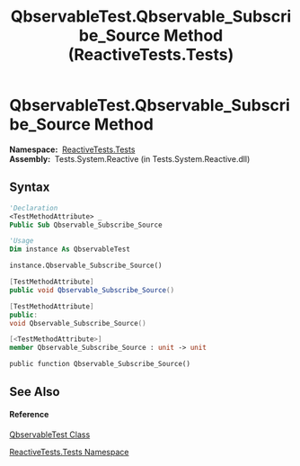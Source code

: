 ﻿---
title: QbservableTest.Qbservable_Subscribe_Source Method  (ReactiveTests.Tests)
TOCTitle: Qbservable_Subscribe_Source Method
ms:assetid: M:ReactiveTests.Tests.QbservableTest.Qbservable_Subscribe_Source
ms:mtpsurl: https://msdn.microsoft.com/en-us/library/reactivetests.tests.qbservabletest.qbservable_subscribe_source(v=VS.103)
ms:contentKeyID: 36620475
ms.date: 06/28/2011
mtps_version: v=VS.103
f1_keywords:
- ReactiveTests.Tests.QbservableTest.Qbservable_Subscribe_Source
dev_langs:
- CSharp
- JScript
- VB
- FSharp
- c++
---

# QbservableTest.Qbservable\_Subscribe\_Source Method

**Namespace:**  [ReactiveTests.Tests](hh289046\(v=vs.103\).md)  
**Assembly:**  Tests.System.Reactive (in Tests.System.Reactive.dll)

## Syntax

``` vb
'Declaration
<TestMethodAttribute> _
Public Sub Qbservable_Subscribe_Source
```

``` vb
'Usage
Dim instance As QbservableTest

instance.Qbservable_Subscribe_Source()
```

``` csharp
[TestMethodAttribute]
public void Qbservable_Subscribe_Source()
```

``` c++
[TestMethodAttribute]
public:
void Qbservable_Subscribe_Source()
```

``` fsharp
[<TestMethodAttribute>]
member Qbservable_Subscribe_Source : unit -> unit 
```

``` jscript
public function Qbservable_Subscribe_Source()
```

## See Also

#### Reference

[QbservableTest Class](hh315250\(v=vs.103\).md)

[ReactiveTests.Tests Namespace](hh289046\(v=vs.103\).md)

